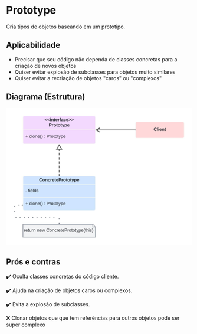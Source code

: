 # Prototype

Cria tipos de objetos baseando em um prototipo.

## Aplicabilidade

* Precisar que seu código não dependa de classes concretas para a criação de novos objetos
* Quiser evitar explosão de subclasses para objetos muito similares
* Quiser evitar a recriação de objetos "caros" ou "complexos"


## Diagrama (Estrutura)

![](Prototype.jpeg)

## Prós e contras

✔️ Oculta classes concretas do código cliente.

✔️ Ajuda na criação de objetos caros ou complexos.

✔️ Evita a explosão de subclasses.

❌ Clonar objetos que que tem referências para outros objetos pode ser super complexo